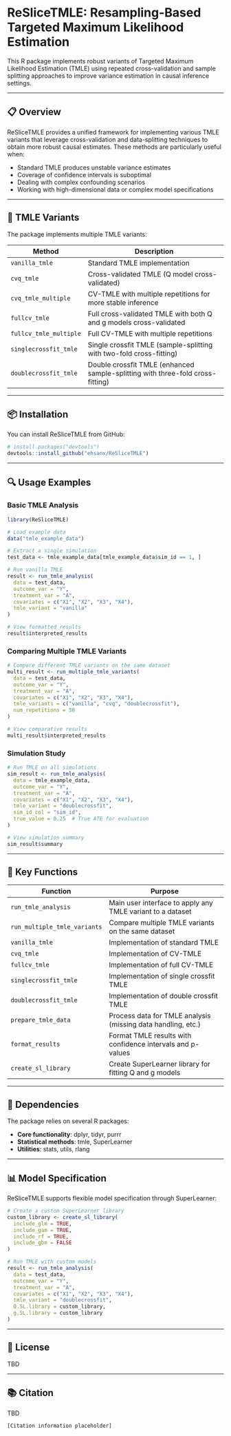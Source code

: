 # ReSliceTMLE: Resampling-Based Targeted Maximum Likelihood Estimation

This R package implements robust variants of Targeted Maximum Likelihood Estimation (TMLE) using repeated cross-validation and sample splitting approaches to improve variance estimation in causal inference settings.

---

## 📋 Overview

ReSliceTMLE provides a unified framework for implementing various TMLE variants that leverage cross-validation and data-splitting techniques to obtain more robust causal estimates. These methods are particularly useful when:

- Standard TMLE produces unstable variance estimates
- Coverage of confidence intervals is suboptimal
- Dealing with complex confounding scenarios
- Working with high-dimensional data or complex model specifications

---

## 🚀 TMLE Variants

The package implements multiple TMLE variants:

| **Method**              | **Description**                                                           |
|-------------------------|---------------------------------------------------------------------------|
| `vanilla_tmle`          | Standard TMLE implementation                                              |
| `cvq_tmle`              | Cross-validated TMLE (Q model cross-validated)                            |
| `cvq_tmle_multiple`     | CV-TMLE with multiple repetitions for more stable inference               |
| `fullcv_tmle`           | Full cross-validated TMLE with both Q and g models cross-validated        |
| `fullcv_tmle_multiple`  | Full CV-TMLE with multiple repetitions                                    |
| `singlecrossfit_tmle`   | Single crossfit TMLE (sample-splitting with two-fold cross-fitting)       |
| `doublecrossfit_tmle`   | Double crossfit TMLE (enhanced sample-splitting with three-fold cross-fitting) |

---

## 📦 Installation

You can install ReSliceTMLE from GitHub:

```r
# install.packages("devtools")
devtools::install_github("ehsanx/ReSliceTMLE")
```

---

## 🔍 Usage Examples

### Basic TMLE Analysis

```r
library(ReSliceTMLE)

# Load example data
data("tmle_example_data")

# Extract a single simulation
test_data <- tmle_example_data[tmle_example_data$sim_id == 1, ]

# Run vanilla TMLE
result <- run_tmle_analysis(
  data = test_data,
  outcome_var = "Y",
  treatment_var = "A",
  covariates = c("X1", "X2", "X3", "X4"),
  tmle_variant = "vanilla"
)

# View formatted results
result$interpreted_results
```

### Comparing Multiple TMLE Variants

```r
# Compare different TMLE variants on the same dataset
multi_result <- run_multiple_tmle_variants(
  data = test_data,
  outcome_var = "Y",
  treatment_var = "A",
  covariates = c("X1", "X2", "X3", "X4"),
  tmle_variants = c("vanilla", "cvq", "doublecrossfit"),
  num_repetitions = 50
)

# View comparative results
multi_result$interpreted_results
```

### Simulation Study

```r
# Run TMLE on all simulations
sim_result <- run_tmle_analysis(
  data = tmle_example_data,
  outcome_var = "Y",
  treatment_var = "A",
  covariates = c("X1", "X2", "X3", "X4"),
  tmle_variant = "doublecrossfit",
  sim_id_col = "sim_id",
  true_value = 0.25  # True ATE for evaluation
)

# View simulation summary
sim_result$summary
```

---

## 🧰 Key Functions

| **Function**              | **Purpose**                                                              |
|---------------------------|--------------------------------------------------------------------------|
| `run_tmle_analysis`       | Main user interface to apply any TMLE variant to a dataset               |
| `run_multiple_tmle_variants` | Compare multiple TMLE variants on the same dataset                    |
| `vanilla_tmle`            | Implementation of standard TMLE                                          |
| `cvq_tmle`                | Implementation of CV-TMLE                                                |
| `fullcv_tmle`             | Implementation of full CV-TMLE                                           |
| `singlecrossfit_tmle`     | Implementation of single crossfit TMLE                                   |
| `doublecrossfit_tmle`     | Implementation of double crossfit TMLE                                   |
| `prepare_tmle_data`       | Process data for TMLE analysis (missing data handling, etc.)             |
| `format_results`          | Format TMLE results with confidence intervals and p-values               |
| `create_sl_library`       | Create SuperLearner library for fitting Q and g models                   |

---

## 🔧 Dependencies

The package relies on several R packages:

- **Core functionality**: dplyr, tidyr, purrr
- **Statistical methods**: tmle, SuperLearner
- **Utilities**: stats, utils, rlang

---

## 📊 Model Specification

ReSliceTMLE supports flexible model specification through SuperLearner:

```r
# Create a custom SuperLearner library
custom_library <- create_sl_library(
  include_glm = TRUE,
  include_gam = TRUE,
  include_rf = TRUE,
  include_gbm = FALSE
)

# Run TMLE with custom models
result <- run_tmle_analysis(
  data = test_data,
  outcome_var = "Y",
  treatment_var = "A",
  covariates = c("X1", "X2", "X3", "X4"),
  tmle_variant = "doublecrossfit",
  Q.SL.library = custom_library,
  g.SL.library = custom_library
)
```

---

## 📄 License

TBD

---

## 📚 Citation

TBD

```
[Citation information placeholder]
```